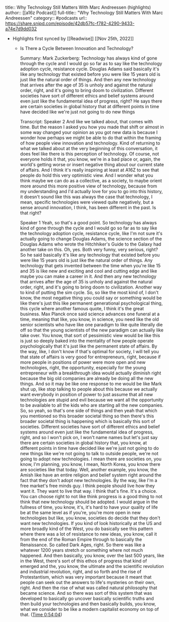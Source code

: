 title:: Why Technology Still Matters With Marc Andreessen (highlights)
author:: [[a16z Podcast]]
full-title:: "Why Technology Still Matters With Marc Andreessen"
category:: #podcasts
url:: https://share.snipd.com/episode/42db57fc-f782-4290-9433-a74e7d9dd032

- Highlights first synced by [[Readwise]] [[Nov 25th, 2022]]
	- Is There a Cycle Between Innovation and Technology?
	  
	  Summary:
	  Mark Zuckerberg: Technology has always kind of gone through the cycle and I would go so far as to say like the technology adoption cycle, resistance cycle. Douglas Adams said basically it's like any technology that existed before you were like 15 years old is just like the natural order of things. And then any new technology that arrives after the age of 35 is unholy and against the natural order, right, and it's going to bring doom to civilization. Different societies have sort of different ethics and belief systems around even just like the fundamental idea of progress, right? He says there are certain societies in global history that at different points in time have decided like we're just not going to do new things
	  
	  Transcript:
	  Speaker 2
	  And like we talked about, that comes with time. But the reason I asked you how you made that shift or almost in some way changed your opinion as you got new data is because I wonder how perhaps we might be able to do that within the framing of how people view innovation and technology. Kind of returning to what we talked about at the very beginning of this conversation, it does feel like there is this perception of technology. Of course, not everyone holds it that, you know, we're in a bad place or, again, the world's getting worse or insert negative thing about our current state of affairs. And I think it's really inspiring at least at A16Z to see that people do hold this very optimistic view. And I wonder what you think maybe we can do as a collective, as a society, to maybe orient more around this more positive view of technology, because from my understanding and I'd actually love for you to go into this history, it doesn't sound like this was always the case that technology, I mean, specific technologies were viewed quite negatively, but a sense around innovation, I think, has been different in the past. Is that right?
	  
	  Speaker 1
	  Yeah, so that's a good point. So technology has always kind of gone through the cycle and I would go so far as to say like the technology adoption cycle, resistance cycle, like I'm not sure it's actually going to change Douglas Adams, the science section of the Douglas Adams who wrote the Hitchhiker's Guide to the Galaxy had another take on this. Oh, yes. Both very funny, very serious, right? So he said basically it's like any technology that existed before you were like 15 years old is just like the natural order of things. Any technology that gets invented between the time when you're like 15 and 35 is like new and exciting and cool and cutting edge and like maybe you can make a career in it. And then any new technology that arrives after the age of 35 is unholy and against the natural order, right, and it's going to bring doom to civilization. Another way to kind of putting the sim cycle. So, so like the most kind of, I don't know, the most negative thing you could say or something would be like there's just this like permanent generational psychological thing, this cycle where another famous quote, I think it's the great business. Max Planck once said science advances one funeral at a time, meaning that like, you know, in science, you need like the old senior scientists who have like one paradigm to like quite literally die off so that the young scientists of the new paradigm can actually like take over. You know, that sort of pessimistic view would be like this is just so deeply baked into the mentality of how people operate psychologically that it's just like the permanent state of affairs. By the way, like, I don't know if that's optimal for society, I will tell you that state of affairs is very good for entrepreneurs, right, because if more people in positions of power were more open and new technologies, right, the opportunity, especially for the young entrepreneur with a breakthrough idea would actually diminish right because the big old companies are already be doing all the new things. And so it may be like one response to me would be like Mark shut up, like stop talking to people about this because we actually want everybody in position of power to just assume that all new technologies are stupid and evil because we want all the opportunity to be available to all the kids who are starting all the new companies. So, so yeah, so that's one side of things and then yeah that which you mentioned so this broader societal thing so then there's this broader societal thing is happening which is basically this sort of societies. Different societies have sort of different ethics and belief systems around even just like the fundamental idea of progress, right, and so I won't pick on, I won't name names but let's just say there are certain societies in global history that, you know, at different points in time have decided like we're just not going to do new things like we're not going to talk to outside people, we're not going to adopt new technologies. I mean there are societies on, you know, I'm planning, you know, I mean, North Korea, you know there are societies like that today. Well, another example, you know, the Amish like have an entire religion and belief system right around the fact that they don't adopt new technologies. By the way, like I'm a free market's free minds guy. I think people should live how they want it. They want to live that way. I think that's fine. It's a choice. You can choose right to not like think progress is a good thing to not think that new technology should be adopted. I would argue in the fullness of time, you know, it's, it's hard to have your quality of life be at the same level as if you're, you're more open in new technologies but like, you know, societies do decide that they don't want new technologies. If you kind of look historically at the US and more broadly kind of the West, you do basically see this pattern where there was a lot of resistance to new ideas, you know, call it from the end of the Roman Empire through to basically the Renaissance. So called Dark Ages, right. So there was like a whatever 1200 years stretch or something where not much happened. And then basically, you know, over the last 500 years, like in the West, there's sort of this ethos of progress that kind of emerged and the, you know, the ultimate and the scientific revolution and industrial revolution, right, and so forth and the rise of Protestantism, which was very important because it meant that people can seek out the answers to life's mysteries on their own, right. And then the rise of what was called natural philosophy that became science. And so there was sort of this system that was developed to basically go uncover basically scientific truths and then build your technologies and then basically builds, you know, what we consider to be like a modern capitalist economy on top of that. ([Time 0:54:04](https://share.snipd.com/snip/c08d7725-28b8-46ea-b527-557f17b59e4e))